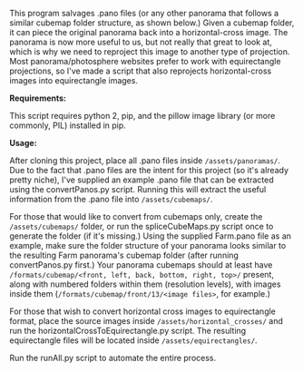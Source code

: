 
This program salvages .pano files (or any other panorama that follows a similar cubemap folder structure, as shown below.)
Given a cubemap folder, it can piece the original panorama back into a horizontal-cross image.
The panorama is now more useful to us, but not really that great to look at, which is why we need to reproject this image to another type of projection. Most panorama/photosphere websites prefer to work with equirectangle projections, so I've made a script that also reprojects horizontal-cross images into equirectangle images. 

**Requirements:**

This script requires python 2, pip, and the pillow image library (or more commonly, PIL) installed in pip.

**Usage:**

After cloning this project, place all .pano files inside `/assets/panoramas/`.
Due to the fact that .pano files are the intent for this project (so it's already pretty niche), I've supplied an example .pano file that can be extracted using the convertPanos.py script. Running this will extract the useful information from the .pano file into `/assets/cubemaps/`. 

For those that would like to convert from cubemaps only, create the `/assets/cubemaps/` folder, or run the spliceCubeMaps.py script once to generate the folder (if it's missing.) Using the supplied Farm.pano file as an example, make sure the folder structure of your panorama looks similar to the resulting Farm panorama's cubemap folder (after running convertPanos.py first.) Your panorama cubemaps should at least have `/formats/cubemap/<front, left, back, bottom, right, top>/` present, along with numbered folders within them (resolution levels), with images inside them (`/formats/cubemap/front/13/<image files>`, for example.)

For those that wish to convert horizontal cross images to equirectangle format, place the source images inside `/assets/horizontal_crosses/` and run the horizontalCrossToEquirectangle.py script. The resulting equirectangle files will be located inside `/assets/equirectangles/`.

Run the runAll.py script to automate the entire process.
